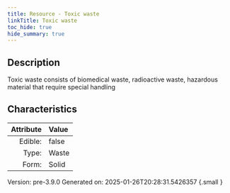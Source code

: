 ```yaml
---
title: Resource - Toxic waste
linkTitle: Toxic waste
toc_hide: true
hide_summary: true
---
```


## Description
Toxic waste consists of biomedical waste, radioactive waste, hazardous material that require special handling 

## Characteristics

| Attribute      | Value |
|--------:|:------|
|Edible:|false|
|Type:|Waste|
|Form:|Solid|
 



    

Version: pre-3.9.0 Generated on: 2025-01-26T20:28:31.5426357
{.small }

